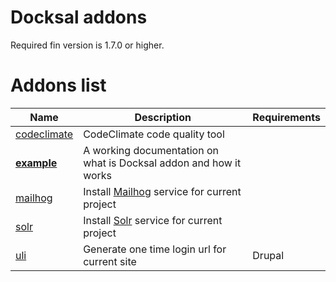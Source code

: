 # Docksal addons

Required fin version is 1.7.0 or higher.

# Addons list

|   Name	|  Description 	|  Requirements 	|
|--- |--- |--- |
|   [codeclimate](codeclimate) | CodeClimate code quality tool | |
|   **[example](example)**	|  A working documentation on what is Docksal addon and how it works 	|  |
|   [mailhog](mailhog) | Install [Mailhog](https://github.com/mailhog/MailHog) service for current project |  |
|   [solr](solr) | Install [Solr](http://lucene.apache.org/solr/) service for current project |  |
|   [uli](uli) | Generate one time login url for current site | Drupal |
